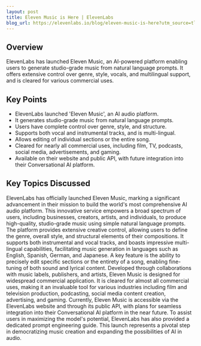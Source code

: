 ```yaml
---
layout: post 
title: Eleven Music is Here | ElevenLabs
blog_url: https://elevenlabs.io/blog/eleven-music-is-here?utm_source=tldrai 
---
```


## Overview

ElevenLabs has launched Eleven Music, an AI-powered platform enabling users to generate studio-grade music from natural language prompts. It offers extensive control over genre, style, vocals, and multilingual support, and is cleared for various commercial uses.

## Key Points

- ElevenLabs launched 'Eleven Music', an AI audio platform.
- It generates studio-grade music from natural language prompts.
- Users have complete control over genre, style, and structure.
- Supports both vocal and instrumental tracks, and is multi-lingual.
- Allows editing of individual sections or the entire song.
- Cleared for nearly all commercial uses, including film, TV, podcasts, social media, advertisements, and gaming.
- Available on their website and public API, with future integration into their Conversational AI platform.

## Key Topics Discussed

ElevenLabs has officially launched Eleven Music, marking a significant advancement in their mission to build the world's most comprehensive AI audio platform. This innovative service empowers a broad spectrum of users, including businesses, creators, artists, and individuals, to produce high-quality, studio-grade music using simple natural language prompts. The platform provides extensive creative control, allowing users to define the genre, overall style, and structural elements of their compositions. It supports both instrumental and vocal tracks, and boasts impressive multi-lingual capabilities, facilitating music generation in languages such as English, Spanish, German, and Japanese. A key feature is the ability to precisely edit specific sections or the entirety of a song, enabling fine-tuning of both sound and lyrical content. Developed through collaborations with music labels, publishers, and artists, Eleven Music is designed for widespread commercial application. It is cleared for almost all commercial uses, making it an invaluable tool for various industries including film and television production, podcasting, social media content creation, advertising, and gaming. Currently, Eleven Music is accessible via the ElevenLabs website and through its public API, with plans for seamless integration into their Conversational AI platform in the near future. To assist users in maximizing the model's potential, ElevenLabs has also provided a dedicated prompt engineering guide. This launch represents a pivotal step in democratizing music creation and expanding the possibilities of AI in audio.

